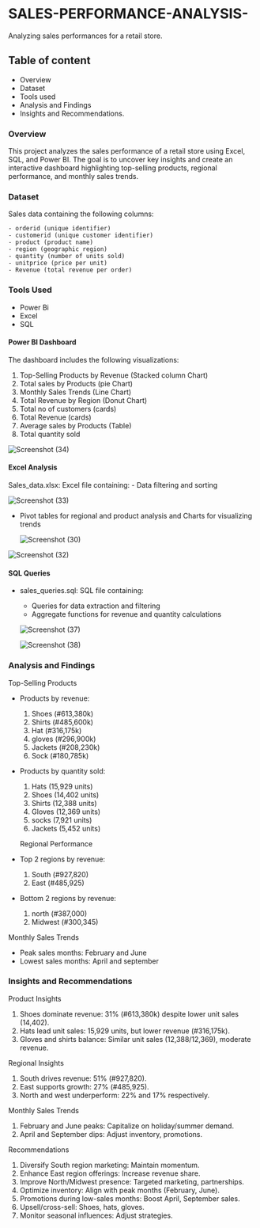 # SALES-PERFORMANCE-ANALYSIS-
Analyzing sales performances for a retail store.

## Table  of content
- Overview
- Dataset
- Tools used
- Analysis and Findings
- Insights and Recommendations.

### Overview

This project analyzes the sales performance of a retail store using Excel, SQL, and Power BI. The goal is to uncover key insights and create an interactive dashboard highlighting top-selling products, regional performance, and monthly sales trends.

### Dataset

Sales data containing the following columns:

    - orderid (unique identifier)
    - customerid (unique customer identifier)
    - product (product name)
    - region (geographic region)
    - quantity (number of units sold)
    - unitprice (price per unit)
    - Revenue (total revenue per order)


### Tools Used

- Power Bi
- Excel
- SQL


#### Power BI Dashboard

The dashboard includes the following visualizations:

1. Top-Selling Products by Revenue (Stacked column Chart)
2. Total sales by Products (pie Chart)
3. Monthly Sales Trends (Line Chart)
5. Total Revenue by Region (Donut Chart)
6. Total no of customers (cards)
7. Total Revenue (cards)
8. Average sales by Products (Table)
9. Total quantity sold


![Screenshot (34)](https://github.com/user-attachments/assets/8b125f69-1daa-4253-a6ea-876ffac99f79)



#### Excel Analysis

Sales_data.xlsx: Excel file containing:
    - Data filtering and sorting
    
   ![Screenshot (33)](https://github.com/user-attachments/assets/6c31fd49-0364-4d03-ae6f-53b15bdec946)

    
  - Pivot tables for regional and product analysis and Charts for visualizing trends
    
    ![Screenshot (30)](https://github.com/user-attachments/assets/3647a778-5963-4b59-95cf-d947d3e3f94b)

  ![Screenshot (32)](https://github.com/user-attachments/assets/8af8212d-d6dc-4e8b-96fe-9c33580a2690)


#### SQL Queries

- sales_queries.sql: SQL file containing:
    - Queries for data extraction and filtering
    - Aggregate functions for revenue and quantity calculations

     
  ![Screenshot (37)](https://github.com/user-attachments/assets/10ceb0eb-3016-4dbd-a79c-aac088b46371)


  ![Screenshot (38)](https://github.com/user-attachments/assets/51861d36-2ccb-4a5f-a09d-341ef6a8702e)



### Analysis and Findings

Top-Selling Products

-  Products by revenue:
    1. Shoes (#613,380k)
    2. Shirts (#485,600k)
    3. Hat (#316,175k)
    4. gloves (#296,900k)
    5. Jackets (#208,230k)
    6. Sock (#180,785k)
 
      
- Products by quantity sold:
    1. Hats (15,929 units)
    2. Shoes (14,402 units)
    3. Shirts (12,388 units)
    4. Gloves (12,369 units)
    5. socks (7,921 units)
    6. Jackets (5,452 units)
 
   Regional Performance

- Top 2 regions by revenue:
    1. South (#927,820)
    2. East (#485,925)
      
- Bottom 2 regions by revenue:
    1. north (#387,000)
    2. Midwest (#300,345)
  

 Monthly Sales Trends

- Peak sales months: February and June 
- Lowest sales months: April and september


 
  

      

### Insights and Recommendations

Product Insights

1. Shoes dominate revenue: 31% (#613,380k) despite lower unit sales (14,402).
2. Hats lead unit sales: 15,929 units, but lower revenue (#316,175k).
3. Gloves and shirts balance: Similar unit sales (12,388/12,369), moderate revenue.

Regional Insights

1. South drives revenue: 51% (#927,820).
2. East supports growth: 27% (#485,925).
3. North and west underperform: 22% and 17% respectively.

Monthly Sales Trends

1. February and June peaks: Capitalize on holiday/summer demand.
2. April and September dips: Adjust inventory, promotions.

Recommendations

1. Diversify South region marketing: Maintain momentum.
2. Enhance East region offerings: Increase revenue share.
3. Improve North/Midwest presence: Targeted marketing, partnerships.
4. Optimize inventory: Align with peak months (February, June).
5. Promotions during low-sales months: Boost April, September sales.
6. Upsell/cross-sell: Shoes, hats, gloves.
7. Monitor seasonal influences: Adjust strategies.    
